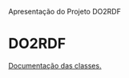 Apresentação do Projeto DO2RDF

# DO2RDF

<html>
<body>
<a href='https://htmlpreview.github.com/?https://github.com/fernandoantoniodantas/DO2RDF/blob/master/Documentation/index.html'>Documentação das classes.</a>
</body>
</html>


